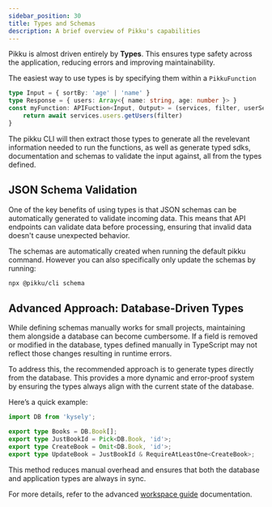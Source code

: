```yaml
---
sidebar_position: 30
title: Types and Schemas
description: A brief overview of Pikku's capabilities
---
```


Pikku is almost driven entirely by **Types**. This ensures type safety across the application, reducing errors and improving maintainability.

The easiest way to use types is by specifying them within a `PikkuFunction`

```typescript
type Input = { sortBy: 'age' | 'name' }
type Response = { users: Array<{ name: string, age: number }> }
const myFunction: APIFuction<Input, Output> = (services, filter, userSession) => {
    return await services.users.getUsers(filter)
}
```

The pikku CLI will then extract those types to generate all the revelevant information needed to run the functions, as well as generate typed sdks, documentation and schemas to validate the input against, all from the types defined.

## JSON Schema Validation

One of the key benefits of using types is that JSON schemas can be automatically generated to validate incoming data. This means that API endpoints can validate data before processing, ensuring that invalid data doesn't cause unexpected behavior.

The schemas are automatically created when running the default pikku command. However you can also specifically only update the schemas by running:

```bash npm2yarn
npx @pikku/cli schema
```

## Advanced Approach: Database-Driven Types

While defining schemas manually works for small projects, maintaining them alongside a database can become cumbersome. If a field is removed or modified in the database, types defined manually in TypeScript may not reflect those changes resulting in runtime errors.

To address this, the recommended approach is to generate types directly from the database. This provides a more dynamic and error-proof system by ensuring the types always align with the current state of the database.

Here’s a quick example:

```typescript title="Database Types" 
import DB from 'kysely';

export type Books = DB.Book[];
export type JustBookId = Pick<DB.Book, 'id'>;
export type CreateBook = Omit<DB.Book, 'id'>;
export type UpdateBook = JustBookId & RequireAtLeastOne<CreateBook>;
```

This method reduces manual overhead and ensures that both the database and application types are always in sync.

For more details, refer to the advanced [workspace guide](/docs/guides/yarn-workspaces.md) documentation.